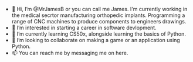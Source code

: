 - 👋 Hi, I’m @MrJamesB or you can call me James. I'm currently working in the medical secrtor manufacturing orthopedic implants. Programming a range of CNC machines to produce components to engineers drawings.
- 👀 I’m interested in starting a career in software devlopment. 
- 🌱 I’m currently learning CS50x, alongside learning the basics of Python.
- 💞️ I’m looking to collaborate on making a game or an application using Python.
- 📫 You can reach me by messaging me on here. 

<!---
MrJamesB/MrJamesB is a ✨ special ✨ repository because its `README.md` (this file) appears on your GitHub profile.
You can click the Preview link to take a look at your changes.
--->
